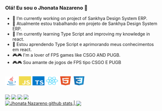 ### Olá! Eu sou o Jhonata Nazareno   👋 

- 🔭 I’m currently working on project of Sankhya Design System ERP.
- 🔭 Atualmente estou trabalhando em projeto de Sankhya Design System ERP.
- 🌱 I’m currently learning Type Script and improving my knowledge in react.
- 🌱 Estou aprendendo Type Script e aprimorando meus conhecimentos em react.
- 🎮🎮 I'm a lover of FPS games like CSGO AND PUGB.
- 🎮🎮 Sou amante de jogos de FPS tipo CSGO E PUGB

<div style="display: inline_block"><br>
  <img align="center" alt="Jhonata-JAVA" width="40" height="30" src="https://raw.githubusercontent.com/devicons/devicon/master/icons/java/java-original.svg"/>
  <img align="center" alt="Jhonata-Js" height="30" width="40" src="https://raw.githubusercontent.com/devicons/devicon/master/icons/javascript/javascript-plain.svg">
  <img align="center" alt="Jhonata-Ts" height="30" width="40" src="https://raw.githubusercontent.com/devicons/devicon/master/icons/typescript/typescript-plain.svg">
  <img align="center" alt="Jhonata-React" height="30" width="40" src="https://raw.githubusercontent.com/devicons/devicon/master/icons/react/react-original.svg">
  <img align="center" alt="Jhonata-HTML" height="30" width="40" src="https://raw.githubusercontent.com/devicons/devicon/master/icons/html5/html5-original.svg">
  <img align="center" alt="Jhonata-CSS" height="30" width="40" src="https://raw.githubusercontent.com/devicons/devicon/master/icons/css3/css3-original.svg">
</div>
  
  ##
 
<div> 
  <a href="https://instagram.com/jhonata.cirqueira" target="_blank"><img src="https://img.shields.io/badge/-Instagram-%23E4405F?style=for-the-badge&logo=instagram&logoColor=white" target="_blank"></a>
 	<a href="https://www.twitch.tv/stivinhosk" target="_blank"><img src="https://img.shields.io/badge/Twitch-9146FF?style=for-the-badge&logo=twitch&logoColor=white" target="_blank"></a>
  <a href = "mailto:jhonatask@gmail.com"><img src="https://img.shields.io/badge/-Gmail-%23333?style=for-the-badge&logo=gmail&logoColor=white" target="_blank"></a>
  <a href="https://www.linkedin.com/in/jhonatask" target="_blank"><img src="https://img.shields.io/badge/-LinkedIn-%230077B5?style=for-the-badge&logo=linkedin&logoColor=white" target="_blank"></a> 
</div>
<div>
  <a href="https://github.com/jhonatask">
    <img  heigth= "180em" align="center" src="https://github-readme-stats.vercel.app/api?username=jhonatask&show_icons=true&include_all_commits=true&theme=dark" alt="Jhonata Nazareno github stats" /> | 
    <img heigth= "180em" align="center" src="https://github-readme-stats.vercel.app/api/top-langs/?username=jhonatask&layout=compact&langs_count=16&theme=dark" />
  </a>
</div>

